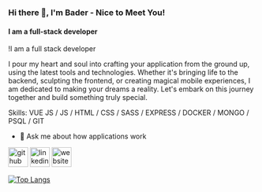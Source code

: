 ### Hi there 👋, I'm Bader - Nice to Meet You!
#### I am a full-stack developer
!I am a full stack developer

I pour my heart and soul into crafting your application from the ground up, using the latest tools and technologies. Whether it's bringing life to the backend, sculpting the frontend, or creating magical mobile experiences, I am dedicated to making your dreams a reality. Let's embark on this journey together and build something truly special.

Skills: VUE JS / JS / HTML / CSS / SASS / EXPRESS / DOCKER / MONGO / PSQL /  GIT 

- 💬 Ask me about how applications work 


[<img src='https://cdn.jsdelivr.net/npm/simple-icons@3.0.1/icons/github.svg' alt='github' height='40'>](https://github.com/bader-idris)  [<img src='https://cdn.jsdelivr.net/npm/simple-icons@3.0.1/icons/linkedin.svg' alt='linkedin' height='40'>](https://www.linkedin.com/in/bader-idrees/)  [<img src='https://cdn.jsdelivr.net/npm/simple-icons@3.0.1/icons/icloud.svg' alt='website' height='40'>](baderidris.com)  

[![Top Langs](https://github-readme-stats.vercel.app/api/top-langs/?username=bader-idris)](https://github.com/anuraghazra/github-readme-stats)

